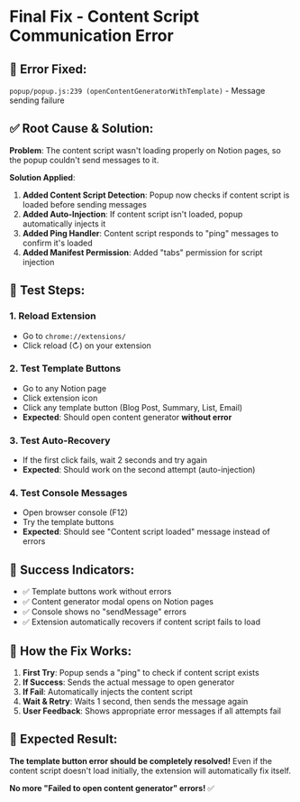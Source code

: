 # Final Fix - Content Script Communication Error

## 🐛 **Error Fixed:** 
`popup/popup.js:239 (openContentGeneratorWithTemplate)` - Message sending failure

## ✅ **Root Cause & Solution:**

**Problem**: The content script wasn't loading properly on Notion pages, so the popup couldn't send messages to it.

**Solution Applied**:
1. **Added Content Script Detection**: Popup now checks if content script is loaded before sending messages
2. **Added Auto-Injection**: If content script isn't loaded, popup automatically injects it
3. **Added Ping Handler**: Content script responds to "ping" messages to confirm it's loaded
4. **Added Manifest Permission**: Added "tabs" permission for script injection

## 🧪 **Test Steps:**

### 1. Reload Extension
- Go to `chrome://extensions/`
- Click reload (↻) on your extension

### 2. Test Template Buttons
- Go to any Notion page
- Click extension icon
- Click any template button (Blog Post, Summary, List, Email)
- **Expected**: Should open content generator **without error**

### 3. Test Auto-Recovery
- If the first click fails, wait 2 seconds and try again
- **Expected**: Should work on the second attempt (auto-injection)

### 4. Test Console Messages
- Open browser console (F12)
- Try the template buttons
- **Expected**: Should see "Content script loaded" message instead of errors

## 🎯 **Success Indicators:**
- ✅ Template buttons work without errors
- ✅ Content generator modal opens on Notion pages
- ✅ Console shows no "sendMessage" errors
- ✅ Extension automatically recovers if content script fails to load

## 🔧 **How the Fix Works:**

1. **First Try**: Popup sends a "ping" to check if content script exists
2. **If Success**: Sends the actual message to open generator
3. **If Fail**: Automatically injects the content script
4. **Wait & Retry**: Waits 1 second, then sends the message again
5. **User Feedback**: Shows appropriate error messages if all attempts fail

## 🚀 **Expected Result:**
**The template button error should be completely resolved!** Even if the content script doesn't load initially, the extension will automatically fix itself.

**No more "Failed to open content generator" errors!** ✅ 